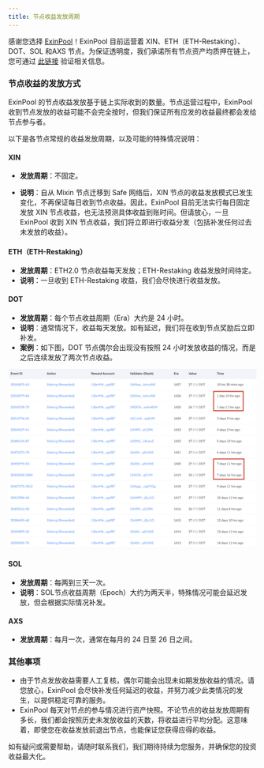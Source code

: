 ```yaml
---
title: 节点收益发放周期
---
```



感谢您选择 [ExinPool](https://mixin.one/codes/791f20db-51ce-4af2-918b-7496864ab833)！ExinPool 目前运营着 XIN、ETH（ETH-Restaking）、DOT、SOL 和AXS 节点。为保证透明度，我们承诺所有节点资产均质押在链上，您可通过 [此链接](https://support.exinpool.com/zh-CN/docs/Verify) 验证相关信息。

### 节点收益的发放方式

ExinPool 的节点收益发放基于链上实际收到的数量。节点运营过程中，ExinPool 收到节点发放的收益可能不会完全按时，但我们保证所有应发的收益最终都会发给节点参与者。

以下是各节点常规的收益发放周期，以及可能的特殊情况说明：

#### XIN

- **发放周期**：不固定。

- **说明**：自从 Mixin 节点迁移到 Safe 网络后，XIN 节点的收益发放模式已发生变化，不再保证每日收到节点收益。因此，ExinPool 目前无法实行每日固定发放 XIN 节点收益，也无法预测具体收益到账时间。但请放心，一旦 ExinPool 收到 XIN 节点收益，我们将立即进行收益分发（包括补发任何过去未发放的收益）。

  

#### ETH（ETH-Restaking）

- **发放周期**：ETH2.0 节点收益每天发放；ETH-Restaking 收益发放时间待定。
- **说明**：一旦收到 ETH-Restaking 收益，我们会尽快进行收益发放。

#### DOT

- **发放周期**：每个节点收益周期（Era）大约是 24 小时。
- **说明**：通常情况下，收益每天发放。如有延迟，我们将在收到节点奖励后立即补发。
- **案例**：如下图，DOT 节点偶尔会出现没有按照 24 小时发放收益的情况，而是之后连续发放了两次节点收益。

![image-20240430105939672](./assets/image-20240430105939672.png)

#### SOL

- **发放周期**：每两到三天一次。
- **说明**：SOL节点收益周期（Epoch）大约为两天半，特殊情况可能会延迟发放，但会根据实际情况补发。

#### AXS

- **发放周期**：每月一次，通常在每月的 24 日至 26 日之间。

### 其他事项

- 由于节点发放收益需要人工复核，偶尔可能会出现未如期发放收益的情况。请您放心，ExinPool 会尽快补发任何延迟的收益，并努力减少此类情况的发生，以提供稳定可靠的服务。
- ExinPool 每天对节点的参与情况进行资产快照。不论节点的收益发放周期有多长，我们都会按照历史未发放收益的天数，将收益进行平均分配。这意味着，即使您在收益发放前退出节点，也能保证您获得应得的收益。

如有疑问或需要帮助，请随时联系我们，我们期待持续为您服务，并确保您的投资收益最大化。



